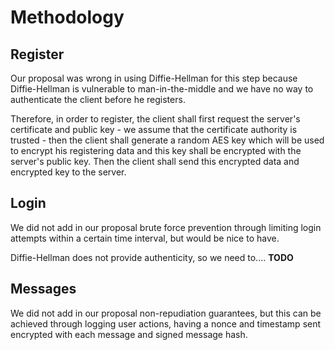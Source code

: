 # Methodology

## Register

Our proposal was wrong in using Diffie-Hellman for this step because Diffie-Hellman is vulnerable to man-in-the-middle and we have no way to authenticate the client before he registers.

Therefore, in order to register, the client shall first request the server's certificate and public key - we assume that the certificate authority is trusted - then the client shall generate a random AES key which will be used to encrypt his registering data and this key shall be encrypted with the server's public key. Then the client shall send this encrypted data and encrypted key to the server.

## Login

We did not add in our proposal brute force prevention through limiting login attempts within a certain time interval, but would be nice to have.

Diffie-Hellman does not provide authenticity, so we need to.... __**TODO**__

## Messages

We did not add in our proposal non-repudiation guarantees, but this can be achieved through logging user actions, having a nonce and timestamp sent encrypted with each message and signed message hash.
